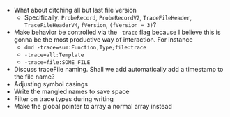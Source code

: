 - What about ditching all but last file version
  - Specifically: `ProbeRecord`, `ProbeRecordV2`, `TraceFileHeader`, `TraceFileHeaderV4`,
    `fVersion`, `(fVersion = 3)`?
- Make behavior be controlled via the `-trace` flag because I believe this is
  gonna be the most productive way of interaction. For instance
  - `dmd -trace=sum:Function,Type;file:trace`
  - `-trace=all:Template`
  - `-trace=file:SOME_FILE`
- Discuss traceFile naming. Shall we add automatically add a timestamp to the file name?
- Adjusting symbol casings
- Write the mangled names to save space
- Filter on trace types during writing
- Make the global pointer to array a normal array instead
